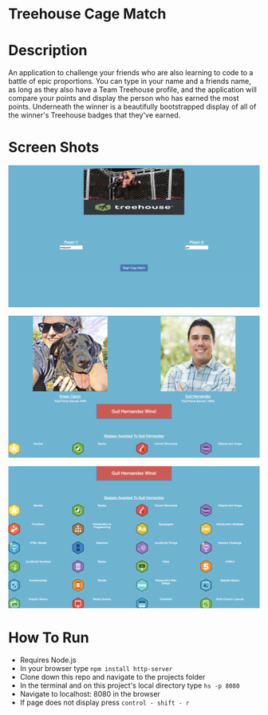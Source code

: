 # Treehouse Cage Match

# Description

An application to challenge your friends who are also learning to code to a battle of epic proportions. You can type in your name and a friends name, as long as they also have a Team Treehouse profile, and the application will compare your points and display the person who has earned the most points. Underneath the winner is a beautifully bootstrapped display of all of the winner's Treehouse badges that they've earned.

# Screen Shots

![Webpage](https://raw.githubusercontent.com/AlexOrga/cage-match/master/screenshots/CageMatch.png)

![Webpage](https://raw.githubusercontent.com/AlexOrga/cage-match/master/screenshots/CageMatch2.png)

![Webpage](https://raw.githubusercontent.com/AlexOrga/cage-match/master/screenshots/CageMatch3.png)

# How To Run

- Requires Node.js
- In your browser type ``` npm install http-server ```
- Clone down this repo and navigate to the projects folder
- In the terminal and on this project's local directory type ``` hs -p 8080 ```
- Navigate to localhost: 8080 in the browser
- If page does not display press ``` control - shift - r ```
